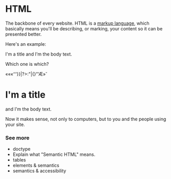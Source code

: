# HTML

The backbone of every website. HTML is a [markup language](http://en.wikipedia.org/wiki/Markup_language), which basically means you'll be describing, or marking, your content so it can be presented better.

Here's an example:

I'm a title
and I'm the body text.

Which one is which?

«««‘‘‘}}|?>:"|{}”’Æ»<!--  -->˘<h1>I'm a title</h1>
<p>and I'm the body text.</p>

Now it makes sense, not only to computers, but to you and the people using your site.

### See more

- doctype
- Explain what "Semantic HTML" means.
- tables
- elements & semantics
- semantics & accessibility
